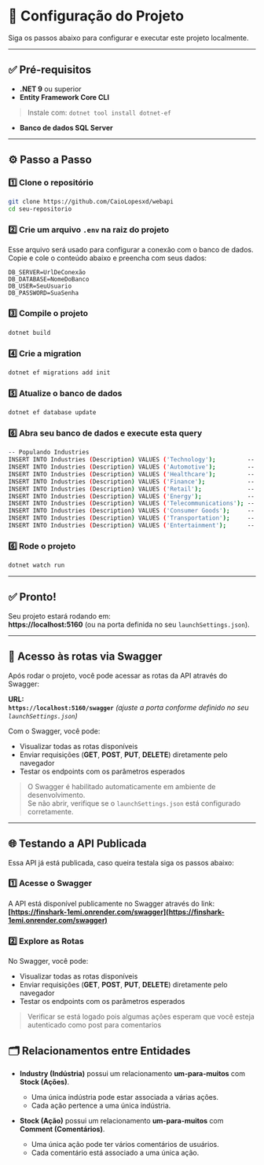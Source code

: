 # 🚀 Configuração do Projeto

Siga os passos abaixo para configurar e executar este projeto localmente.

---

## ✅ Pré-requisitos

- **.NET 9** ou superior  
- **Entity Framework Core CLI**  
> Instale com: `dotnet tool install dotnet-ef`  
- **Banco de dados SQL Server**

---

## ⚙️ Passo a Passo

### 1️⃣ Clone o repositório

```bash
git clone https://github.com/CaioLopesxd/webapi
cd seu-repositorio
```

### 2️⃣ Crie um arquivo `.env` na raiz do projeto

Esse arquivo será usado para configurar a conexão com o banco de dados. Copie e cole o conteúdo abaixo e preencha com seus dados:

```env
DB_SERVER=UrlDeConexão
DB_DATABASE=NomeDoBanco
DB_USER=SeuUsuario
DB_PASSWORD=SuaSenha
```

### 3️⃣ Compile o projeto

```bash
dotnet build
```

### 4️⃣ Crie a migration

```bash
dotnet ef migrations add init
```

### 5️⃣ Atualize o banco de dados

```bash
dotnet ef database update
```

### 6️⃣ Abra seu banco de dados e execute esta query 

```bash
-- Populando Industries
INSERT INTO Industries (Description) VALUES ('Technology');         -- 1
INSERT INTO Industries (Description) VALUES ('Automotive');         -- 2
INSERT INTO Industries (Description) VALUES ('Healthcare');         -- 3
INSERT INTO Industries (Description) VALUES ('Finance');            -- 4
INSERT INTO Industries (Description) VALUES ('Retail');             -- 5
INSERT INTO Industries (Description) VALUES ('Energy');             -- 6
INSERT INTO Industries (Description) VALUES ('Telecommunications'); -- 7
INSERT INTO Industries (Description) VALUES ('Consumer Goods');     -- 8
INSERT INTO Industries (Description) VALUES ('Transportation');     -- 9
INSERT INTO Industries (Description) VALUES ('Entertainment');      -- 10
```

### 6️⃣ Rode o projeto

```bash
dotnet watch run
```

---

## ✅ Pronto!

Seu projeto estará rodando em:  
**https://localhost:5160** (ou na porta definida no seu `launchSettings.json`).

---

## 📘 Acesso às rotas via Swagger

Após rodar o projeto, você pode acessar as rotas da API através do Swagger:

**URL:**  
**`https://localhost:5160/swagger`** *(ajuste a porta conforme definido no seu `launchSettings.json`)*

Com o Swagger, você pode:

- Visualizar todas as rotas disponíveis  
- Enviar requisições (**GET**, **POST**, **PUT**, **DELETE**) diretamente pelo navegador  
- Testar os endpoints com os parâmetros esperados  

> O Swagger é habilitado automaticamente em ambiente de desenvolvimento.  
> Se não abrir, verifique se o `launchSettings.json` está configurado corretamente.

---

## 🌐 Testando a API Publicada

Essa API já está publicada, caso queira testala siga os passos abaixo:

### 1️⃣ Acesse o Swagger

A API está disponível publicamente no Swagger através do link:  
**[https://finshark-1emi.onrender.com/swagger](https://finshark-1emi.onrender.com/swagger)**

### 2️⃣ Explore as Rotas

No Swagger, você pode:

- Visualizar todas as rotas disponíveis  
- Enviar requisições (**GET**, **POST**, **PUT**, **DELETE**) diretamente pelo navegador  
- Testar os endpoints com os parâmetros esperados 
> Verificar se está logado pois algumas ações esperam que você esteja autenticado como post para comentarios 

## 🗂️ Relacionamentos entre Entidades

- **Industry (Indústria)** possui um relacionamento **um-para-muitos** com **Stock (Ações)**.
  - Uma única indústria pode estar associada a várias ações.
  - Cada ação pertence a uma única indústria.

- **Stock (Ação)** possui um relacionamento **um-para-muitos** com **Comment (Comentários)**.
  - Uma única ação pode ter vários comentários de usuários.
  - Cada comentário está associado a uma única ação.

  
